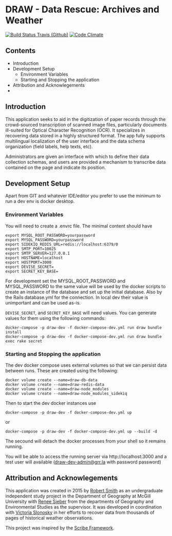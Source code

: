 # DRAW - Data Rescue: Archives and Weather

[![Build Status Travis (Github)][BS img]][Build Status]
[![Code Climate][CC img]][Code Climate]

[Build Status]: https://travis-ci.org/rsmithlal/ClimateDataRescue
[travis pull requests]: https://travis-ci.org/rsmithlal/ClimateDataRescue/pull_requests
[Code Climate]: https://codeclimate.com/github/rsmithlal/ClimateDataRescue

[BS img]: https://travis-ci.org/rsmithlal/ClimateDataRescue.png
[CC img]: https://codeclimate.com/github/rsmithlal/ClimateDataRescue.png

## Contents
- Introduction
- Development Setup
    - Environment Variables
    - Starting and Stopping the application
- Attribution and Acknowlegements
-

## Introduction
This application seeks to aid in the digitization of paper records through the crowd-sourced transcription of scanned image files, particularly documents ill-suited for Optical Character Recognition (OCR). It specializes in recovering data stored in a highly structured format. The app fully supports multilingual localization of the user interface and the data schema organization (field labels, help texts, etc).

Administrators are given an interface with which to define their data collection schemas, and users are provided a mechanism to transcribe data contained on the page and indicate its position.

## Development Setup

Apart from GIT and whatever IDE/editor you prefer to use the minimum to run a dev env is docker desktop.

### Environment Variables

You will need to create a .envrc file. The minimal content should have

```
export MYSQL_ROOT_PASSWORD=yourpassword
export MYSQL_PASSWORD=yourpassword
export SIDEKIQ_REDIS_URL=redis://localhost:6379/0
export SMTP_PORT=10025
export SMTP_SERVER=127.0.0.1
export HOSTNAME=localhost
export HOSTPORT=3000
export DEVISE_SECRET=
export SECRET_KEY_BASE=
```

For development set the MYSQL_ROOT_PASSWORD and MYSQL_PASSWORD to the same value
will be used by the docker scripts to create an instance of the database and set up the initial database.
Also by the Rails database.yml for the connection. In local dev their value is unimportant and can be used as-is.

`DEVISE_SECRET`, and `SECRET_KEY_BASE` will need values. You can generate values for them using the following commands:

```
docker-compose -p draw-dev -f docker-compose-dev.yml run draw bundle install
docker-compose -p draw-dev -f docker-compose-dev.yml run draw bundle exec rake secret
```

### Starting and Stopping the application

The dev docker compose uses external volumes so that we can persist data between runs. These are created using the following:

```
docker volume create --name=draw-db-data
docker volume create --name=draw-redis-data
docker volume create --name=draw-node_modules
docker volume create --name=draw-node_modules_sidekiq
```

Then to start the dev docker instances use

```
docker-compose -p draw-dev -f docker-compose-dev.yml up
```

or

```
docker-compose -p draw-dev -f docker-compose-dev.yml up --build -d
```

The secound will detach the docker processes from your shell so it remains running.

You will be able to access the running server via http://localhost:3000
and a test user will available (draw-dev-admin@grr.la with password password)

## Attribution and Acknowlegements
This application was created in 2015 by [Robert Smith](https://www.linkedin.com/in/robert-smith-53894877/) as an undergraduate independent study project in the Department of Geography at McGill University with [Renee Sieber](http://rose.geog.mcgill.ca/) from the departments of Geography and Environmental Studies as the supervisor. It was developed in coordination with [Victoria Slonosky](https://sites.google.com/site/historicalclimatedata/Home) in her efforts to recover data from thousands of pages of historical weather observations.

This project was inspired by the [Scribe Framework](https://scribeproject.github.io/).
